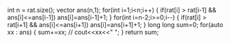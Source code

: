 int n = rat.size();
vector<int> ans(n,1);
for(int i=1;i<n;i++)
{
if(rat[i] > rat[i-1] && ans[i]<=ans[i-1])
ans[i]=ans[i-1]+1;
}
for(int i=n-2;i>=0;i--)
{
if(rat[i] > rat[i+1] && ans[i]<=ans[i+1])
ans[i]=ans[i+1]+1;
}
long long sum=0;
for(auto xx : ans)
{
sum+=xx;
// cout<<xx<<" ";
}
return sum;